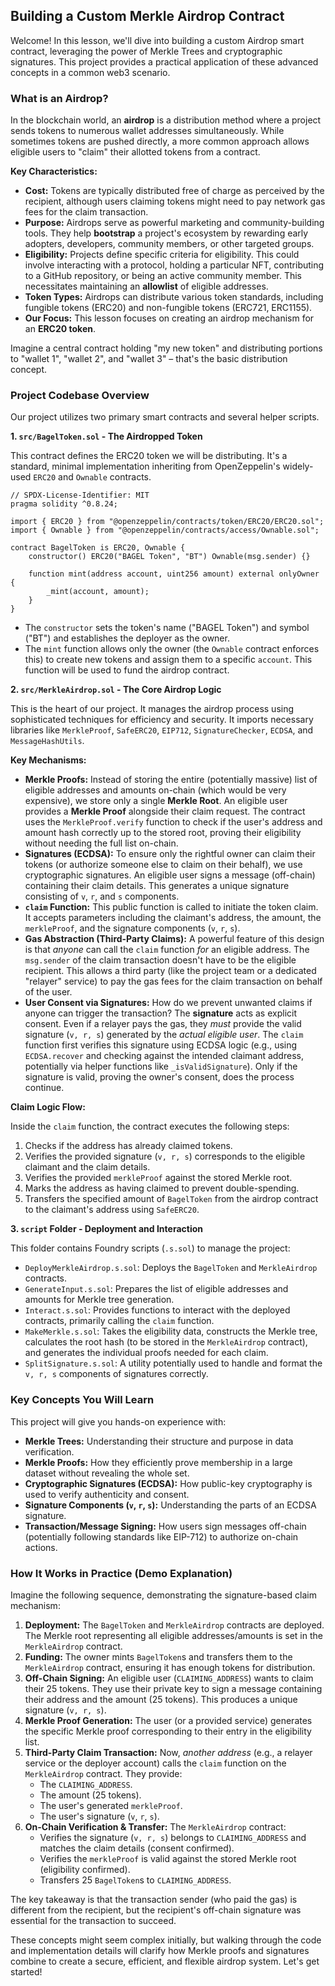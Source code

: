 ## Building a Custom Merkle Airdrop Contract

Welcome! In this lesson, we'll dive into building a custom Airdrop smart contract, leveraging the power of Merkle Trees and cryptographic signatures. This project provides a practical application of these advanced concepts in a common web3 scenario.

### What is an Airdrop?

In the blockchain world, an **airdrop** is a distribution method where a project sends tokens to numerous wallet addresses simultaneously. While sometimes tokens are pushed directly, a more common approach allows eligible users to "claim" their allotted tokens from a contract.

**Key Characteristics:**

*   **Cost:** Tokens are typically distributed free of charge as perceived by the recipient, although users claiming tokens might need to pay network gas fees for the claim transaction.
*   **Purpose:** Airdrops serve as powerful marketing and community-building tools. They help **bootstrap** a project's ecosystem by rewarding early adopters, developers, community members, or other targeted groups.
*   **Eligibility:** Projects define specific criteria for eligibility. This could involve interacting with a protocol, holding a particular NFT, contributing to a GitHub repository, or being an active community member. This necessitates maintaining an **allowlist** of eligible addresses.
*   **Token Types:** Airdrops can distribute various token standards, including fungible tokens (ERC20) and non-fungible tokens (ERC721, ERC1155).
*   **Our Focus:** This lesson focuses on creating an airdrop mechanism for an **ERC20 token**.

Imagine a central contract holding "my new token" and distributing portions to "wallet 1", "wallet 2", and "wallet 3" – that's the basic distribution concept.

### Project Codebase Overview

Our project utilizes two primary smart contracts and several helper scripts.

**1. `src/BagelToken.sol` - The Airdropped Token**

This contract defines the ERC20 token we will be distributing. It's a standard, minimal implementation inheriting from OpenZeppelin's widely-used `ERC20` and `Ownable` contracts.

```solidity
// SPDX-License-Identifier: MIT
pragma solidity ^0.8.24;

import { ERC20 } from "@openzeppelin/contracts/token/ERC20/ERC20.sol";
import { Ownable } from "@openzeppelin/contracts/access/Ownable.sol";

contract BagelToken is ERC20, Ownable {
    constructor() ERC20("BAGEL Token", "BT") Ownable(msg.sender) {}

    function mint(address account, uint256 amount) external onlyOwner {
        _mint(account, amount);
    }
}
```

*   The `constructor` sets the token's name ("BAGEL Token") and symbol ("BT") and establishes the deployer as the owner.
*   The `mint` function allows only the owner (the `Ownable` contract enforces this) to create new tokens and assign them to a specific `account`. This function will be used to fund the airdrop contract.

**2. `src/MerkleAirdrop.sol` - The Core Airdrop Logic**

This is the heart of our project. It manages the airdrop process using sophisticated techniques for efficiency and security. It imports necessary libraries like `MerkleProof`, `SafeERC20`, `EIP712`, `SignatureChecker`, `ECDSA`, and `MessageHashUtils`.

**Key Mechanisms:**

*   **Merkle Proofs:** Instead of storing the entire (potentially massive) list of eligible addresses and amounts on-chain (which would be very expensive), we store only a single **Merkle Root**. An eligible user provides a **Merkle Proof** alongside their claim request. The contract uses the `MerkleProof.verify` function to check if the user's address and amount hash correctly up to the stored root, proving their eligibility without needing the full list on-chain.
*   **Signatures (ECDSA):** To ensure only the rightful owner can claim their tokens (or authorize someone else to claim on their behalf), we use cryptographic signatures. An eligible user signs a message (off-chain) containing their claim details. This generates a unique signature consisting of `v`, `r`, and `s` components.
*   **`claim` Function:** This public function is called to initiate the token claim. It accepts parameters including the claimant's address, the amount, the `merkleProof`, and the signature components (`v`, `r`, `s`).
*   **Gas Abstraction (Third-Party Claims):** A powerful feature of this design is that *anyone* can call the `claim` function *for* an eligible address. The `msg.sender` of the claim transaction doesn't have to be the eligible recipient. This allows a third party (like the project team or a dedicated "relayer" service) to pay the gas fees for the claim transaction on behalf of the user.
*   **User Consent via Signatures:** How do we prevent unwanted claims if anyone can trigger the transaction? The **signature** acts as explicit consent. Even if a relayer pays the gas, they *must* provide the valid signature (`v, r, s`) generated by the *actual eligible user*. The `claim` function first verifies this signature using ECDSA logic (e.g., using `ECDSA.recover` and checking against the intended claimant address, potentially via helper functions like `_isValidSignature`). Only if the signature is valid, proving the owner's consent, does the process continue.

**Claim Logic Flow:**

Inside the `claim` function, the contract executes the following steps:

1.  Checks if the address has already claimed tokens.
2.  Verifies the provided signature (`v, r, s`) corresponds to the eligible claimant and the claim details.
3.  Verifies the provided `merkleProof` against the stored Merkle root.
4.  Marks the address as having claimed to prevent double-spending.
5.  Transfers the specified amount of `BagelToken` from the airdrop contract to the claimant's address using `SafeERC20`.

**3. `script` Folder - Deployment and Interaction**

This folder contains Foundry scripts (`.s.sol`) to manage the project:

*   `DeployMerkleAirdrop.s.sol`: Deploys the `BagelToken` and `MerkleAirdrop` contracts.
*   `GenerateInput.s.sol`: Prepares the list of eligible addresses and amounts for Merkle tree generation.
*   `Interact.s.sol`: Provides functions to interact with the deployed contracts, primarily calling the `claim` function.
*   `MakeMerkle.s.sol`: Takes the eligibility data, constructs the Merkle tree, calculates the root hash (to be stored in the `MerkleAirdrop` contract), and generates the individual proofs needed for each claim.
*   `SplitSignature.s.sol`: A utility potentially used to handle and format the `v, r, s` components of signatures correctly.

### Key Concepts You Will Learn

This project will give you hands-on experience with:

*   **Merkle Trees:** Understanding their structure and purpose in data verification.
*   **Merkle Proofs:** How they efficiently prove membership in a large dataset without revealing the whole set.
*   **Cryptographic Signatures (ECDSA):** How public-key cryptography is used to verify authenticity and consent.
*   **Signature Components (`v`, `r`, `s`):** Understanding the parts of an ECDSA signature.
*   **Transaction/Message Signing:** How users sign messages off-chain (potentially following standards like EIP-712) to authorize on-chain actions.

### How It Works in Practice (Demo Explanation)

Imagine the following sequence, demonstrating the signature-based claim mechanism:

1.  **Deployment:** The `BagelToken` and `MerkleAirdrop` contracts are deployed. The Merkle root representing all eligible addresses/amounts is set in the `MerkleAirdrop` contract.
2.  **Funding:** The owner mints `BagelToken`s and transfers them to the `MerkleAirdrop` contract, ensuring it has enough tokens for distribution.
3.  **Off-Chain Signing:** An eligible user (`CLAIMING_ADDRESS`) wants to claim their 25 tokens. They use their private key to sign a message containing their address and the amount (25 tokens). This produces a unique signature (`v, r, s`).
4.  **Merkle Proof Generation:** The user (or a provided service) generates the specific Merkle proof corresponding to their entry in the eligibility list.
5.  **Third-Party Claim Transaction:** Now, *another address* (e.g., a relayer service or the deployer account) calls the `claim` function on the `MerkleAirdrop` contract. They provide:
    *   The `CLAIMING_ADDRESS`.
    *   The amount (25 tokens).
    *   The user's generated `merkleProof`.
    *   The user's signature (`v`, `r`, `s`).
6.  **On-Chain Verification & Transfer:** The `MerkleAirdrop` contract:
    *   Verifies the signature (`v, r, s`) belongs to `CLAIMING_ADDRESS` and matches the claim details (consent confirmed).
    *   Verifies the `merkleProof` is valid against the stored Merkle root (eligibility confirmed).
    *   Transfers 25 `BagelToken`s to `CLAIMING_ADDRESS`.

The key takeaway is that the transaction sender (who paid the gas) is different from the recipient, but the recipient's off-chain signature was essential for the transaction to succeed.

These concepts might seem complex initially, but walking through the code and implementation details will clarify how Merkle proofs and signatures combine to create a secure, efficient, and flexible airdrop system. Let's get started!